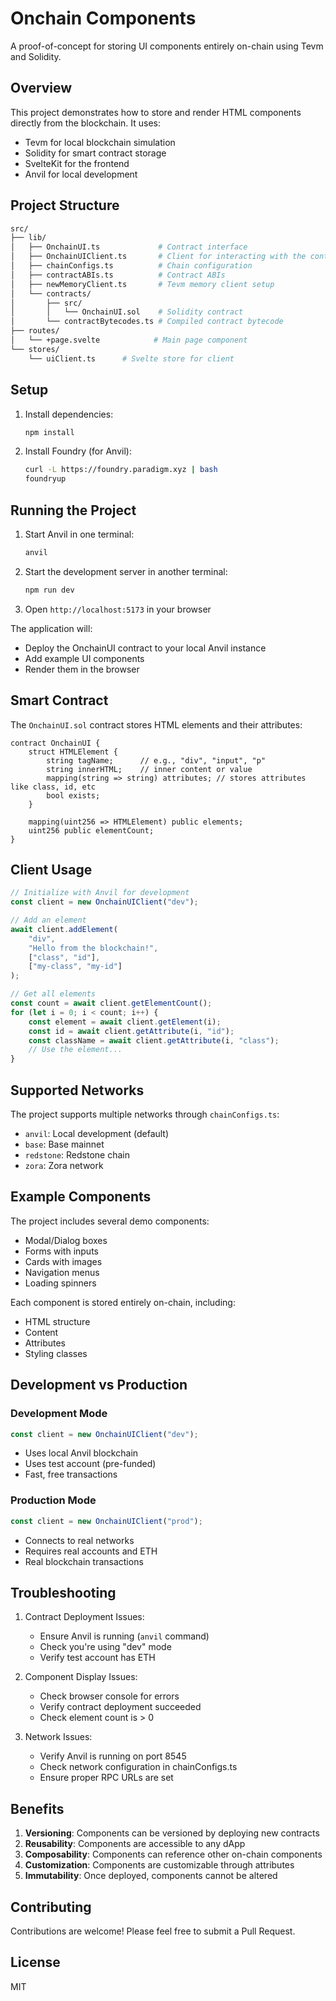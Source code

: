 # Onchain Components

A proof-of-concept for storing UI components entirely on-chain using Tevm and Solidity.

## Overview

This project demonstrates how to store and render HTML components directly from the blockchain. It uses:

- Tevm for local blockchain simulation
- Solidity for smart contract storage
- SvelteKit for the frontend
- Anvil for local development

## Project Structure

```bash
src/
├── lib/
│   ├── OnchainUI.ts             # Contract interface
│   ├── OnchainUIClient.ts       # Client for interacting with the contract
│   ├── chainConfigs.ts          # Chain configuration
│   ├── contractABIs.ts          # Contract ABIs
│   ├── newMemoryClient.ts       # Tevm memory client setup
│   └── contracts/
│       ├── src/
│       │   └── OnchainUI.sol    # Solidity contract
│       └── contractBytecodes.ts # Compiled contract bytecode
├── routes/
│   └── +page.svelte            # Main page component
└── stores/
    └── uiClient.ts      # Svelte store for client
```

## Setup

1. Install dependencies:

   ```bash
   npm install
   ```

2. Install Foundry (for Anvil):

    ```bash
    curl -L https://foundry.paradigm.xyz | bash
    foundryup
    ```

## Running the Project

1. Start Anvil in one terminal:

    ```bash
    anvil
    ```

2. Start the development server in another terminal:

    ```bash
    npm run dev
    ```

3. Open `http://localhost:5173` in your browser

The application will:

- Deploy the OnchainUI contract to your local Anvil instance
- Add example UI components
- Render them in the browser

## Smart Contract

The `OnchainUI.sol` contract stores HTML elements and their attributes:

```solidity
contract OnchainUI {
    struct HTMLElement {
        string tagName;      // e.g., "div", "input", "p"
        string innerHTML;    // inner content or value
        mapping(string => string) attributes; // stores attributes like class, id, etc
        bool exists;
    }

    mapping(uint256 => HTMLElement) public elements;
    uint256 public elementCount;
}
```

## Client Usage

```typescript
// Initialize with Anvil for development
const client = new OnchainUIClient("dev");

// Add an element
await client.addElement(
    "div",
    "Hello from the blockchain!",
    ["class", "id"],
    ["my-class", "my-id"]
);

// Get all elements
const count = await client.getElementCount();
for (let i = 0; i < count; i++) {
    const element = await client.getElement(i);
    const id = await client.getAttribute(i, "id");
    const className = await client.getAttribute(i, "class");
    // Use the element...
}
```

## Supported Networks

The project supports multiple networks through `chainConfigs.ts`:

- `anvil`: Local development (default)
- `base`: Base mainnet
- `redstone`: Redstone chain
- `zora`: Zora network

## Example Components

The project includes several demo components:

- Modal/Dialog boxes
- Forms with inputs
- Cards with images
- Navigation menus
- Loading spinners

Each component is stored entirely on-chain, including:

- HTML structure
- Content
- Attributes
- Styling classes

## Development vs Production

### Development Mode

```typescript
const client = new OnchainUIClient("dev");
```

- Uses local Anvil blockchain
- Uses test account (pre-funded)
- Fast, free transactions

### Production Mode

```typescript
const client = new OnchainUIClient("prod");
```

- Connects to real networks
- Requires real accounts and ETH
- Real blockchain transactions

## Troubleshooting

1. Contract Deployment Issues:
   - Ensure Anvil is running (`anvil` command)
   - Check you're using "dev" mode
   - Verify test account has ETH

2. Component Display Issues:
   - Check browser console for errors
   - Verify contract deployment succeeded
   - Check element count is > 0

3. Network Issues:
   - Verify Anvil is running on port 8545
   - Check network configuration in chainConfigs.ts
   - Ensure proper RPC URLs are set

## Benefits

1. **Versioning**: Components can be versioned by deploying new contracts
2. **Reusability**: Components are accessible to any dApp
3. **Composability**: Components can reference other on-chain components
4. **Customization**: Components are customizable through attributes
5. **Immutability**: Once deployed, components cannot be altered

## Contributing

Contributions are welcome! Please feel free to submit a Pull Request.

## License

MIT
